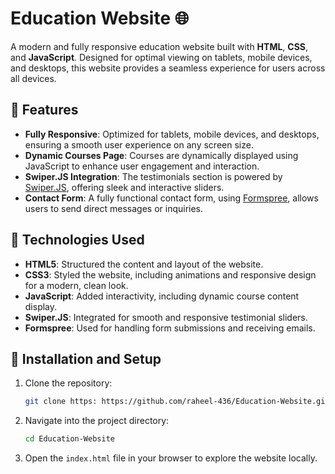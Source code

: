 # Education Website 🌐

A modern and fully responsive education website built with **HTML**, **CSS**, and **JavaScript**. Designed for optimal viewing on tablets, mobile devices, and desktops, this website provides a seamless experience for users across all devices.

## 🌟 Features

- **Fully Responsive**: Optimized for tablets, mobile devices, and desktops, ensuring a smooth user experience on any screen size.
- **Dynamic Courses Page**: Courses are dynamically displayed using JavaScript to enhance user engagement and interaction.
- **Swiper.JS Integration**: The testimonials section is powered by [Swiper.JS](https://swiperjs.com/), offering sleek and interactive sliders.
- **Contact Form**: A fully functional contact form, using [Formspree](https://formspree.io/), allows users to send direct messages or inquiries.

## 🚀 Technologies Used

- **HTML5**: Structured the content and layout of the website.
- **CSS3**: Styled the website, including animations and responsive design for a modern, clean look.
- **JavaScript**: Added interactivity, including dynamic course content display.
- **Swiper.JS**: Integrated for smooth and responsive testimonial sliders.
- **Formspree**: Used for handling form submissions and receiving emails.

## 📂 Installation and Setup

1. Clone the repository:

    ```bash
    git clone https: https://github.com/raheel-436/Education-Website.git
    ```

2. Navigate into the project directory:

    ```bash
    cd Education-Website
    ```

3. Open the `index.html` file in your browser to explore the website locally.
